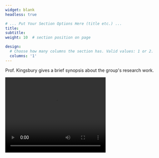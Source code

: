 ```yaml
---
widget: blank
headless: true

# ... Put Your Section Options Here (title etc.) ...
title:
subtitle:
weight: 10  # section position on page

design:
  # Choose how many columns the section has. Valid values: 1 or 2.
  columns: '1'
---
```

Prof. Kingsbury gives a brief synopsis about the group's research work.

<video width="320" height="240" controls>
  <source src="movie.mp4" type="video/mp4">
Your browser does not support the video tag.
</video>
